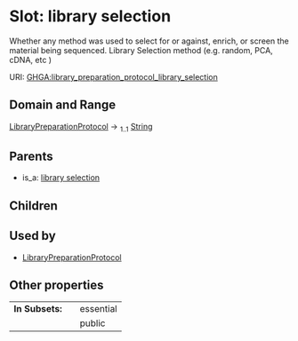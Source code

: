 
# Slot: library selection


Whether any method was used to select for or against, enrich, or screen the material being sequenced. Library Selection method (e.g. random, PCA, cDNA, etc )

URI: [GHGA:library_preparation_protocol_library_selection](https://w3id.org/GHGA/library_preparation_protocol_library_selection)


## Domain and Range

[LibraryPreparationProtocol](LibraryPreparationProtocol.md) &#8594;  <sub>1..1</sub> [String](types/String.md)

## Parents

 *  is_a: [library selection](library_selection.md)

## Children


## Used by

 * [LibraryPreparationProtocol](LibraryPreparationProtocol.md)

## Other properties

|  |  |  |
| --- | --- | --- |
| **In Subsets:** | | essential |
|  | | public |

